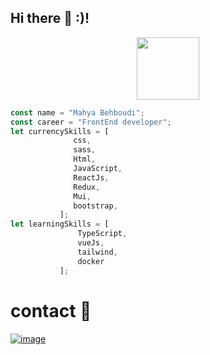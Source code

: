    
 ## Hi there 👋 :)!


 <div align="center">
  <img src="https://media.giphy.com/media/Qt1jk5Q49C3h5CrlBe/giphy.gif" width="100"/>
</div>

  
 ```js
const name = "Mahya Behboudi";
const career = "FrontEnd developer";
let currencySkills = [
               css,
               sass,
               Html,
               JavaScript,
               ReactJs,
               Redux,
               Mui,
               bootstrap,
            ];
let learningSkills = [
                TypeScript,
                vueJs,
                tailwind,
                docker
            ];
```
  # contact 💬
  [![image](https://img.shields.io/badge/linkdin-MahyaBehboudi-blue)](https://www.linkedin.com/in/mahyabehboudi/)
